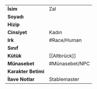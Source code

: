 |  |  |
  |---|---|
  | **İsim** | Zal|
  | **Soyadı** | |
  | **Hizip** | |
  | **Cinsiyet** | Kadın|
  | **Irk** | #Race/Human|
  | **Sınıf** | |
  | **Kütük** | [[Altbrück]]|
  | **Münasebet** | #Münasebet/NPC|
  | **Karakter Betimi** | |
  | **İlave Notlar** | Stablemaster|
  